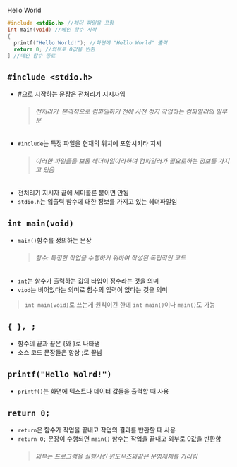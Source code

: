﻿Hello World
```C
#include <stdio.h> //헤더 파일을 포함
int main(void) //메인 함수 시작
{
  printf("Hello World!"); //화면에 "Hello World" 출력
  return 0; //외부로 0값을 반환
] //메인 함수 종료
```

## `#include <stdio.h>`
* #으로 시작하는 문장은 전처리기 지시자임
  >###### 전처리기: 본격적으로 컴파일하기 전에 사전 정지 작업하는 컴파일러의 일부분
* `#include`는 특정 파일을 현재의 위치에 포함시키라 지시
  >###### 이러한 파일들을 보통 헤더파일이라하며 컴파일러가 필요로하는 정보를 가지고 있음
* 전처리기 지시자 끝에 세미콜론 붙이면 안됨
* `stdio.h`는 입출력 함수에 대한 정보를 가지고 있는 헤더파일임

## `int main(void)`
* `main()`함수를 정의하는 문장
  >###### 함수: 특정한 작업을 수행하기 위하여 작성된 독립적인 코드
* `int`는 함수가 출력하는 값의 타입이 정수라는 것을 의미
* `viod`는 비어있다는 의미로 함수의 입력이 없다는 것을 의미
> `int main(void)`로 쓰는게 원칙이긴 한데 `int main()`이나 `main()`도 가능

## `{ }, ;`
* 함수의 끝과 끝은 {와 }로 나타냄
* 소스 코드 문장들은 항상 ;로 끝남

## `printf("Hello Wolrd!")`
* `printf()`는 화면에 텍스트나 데이터 값들을 출력할 때 사용

## `return 0;`
* `return`은 함수가 작업을 끝내고 작업의 결과를 반환할 때 사용
* `return 0;` 문장이 수행되면 `main()` 함수는 작업을 끝내고 외부로 0값을 반환함
  >###### 외부는 프로그램을 실행시킨 윈도우즈와같은 운영체제를 가리킴 
